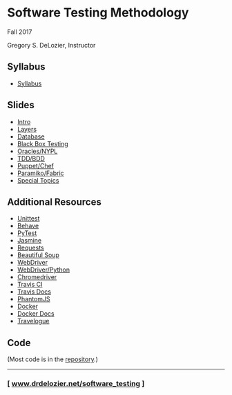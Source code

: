 Software Testing Methodology
============================

Fall 2017

Gregory S. DeLozier, Instructor

Syllabus
--------

* [Syllabus](Syllabus_Software_Testing_Fall_2017.pdf)

Slides
------

* [Intro](slides/lecture_testing_intro.md)
* [Layers](slides/lecture_testing_layers.md)
* [Database](slides/lecture_testing_database.md)
* [Black Box Testing](slides/lecture_testing_bbst_etc.md)
* [Oracles/NYPL](slides/lecture_testing_oracle_nypl.md)
* [TDD/BDD](slides/Software-Testing-2017-TDD-BDD-Overview.pdf)
* [Puppet/Chef](slides/lecture_9.puppet-chef-paramiko.pdf)
* [Paramiko/Fabric](slides/lecture_testing_remote_execution.pdf)
* [Special Topics](slides/Lecture_Software_Testing_Special_Topics.pdf)

Additional Resources
--------------------

* [ Unittest ](https://docs.python.org/3/library/unittest.html)
* [ Behave ](http://pythonhosted.org/behave/)
* [ PyTest ](https://docs.pytest.org/en/latest/)
* [ Jasmine ](https://jasmine.github.io/)
* [ Requests ](http://docs.python-requests.org/en/master/)
* [ Beautiful Soup ](https://www.crummy.com/software/BeautifulSoup/bs4/doc/)
* [ WebDriver ](http://www.seleniumhq.org/projects/webdriver/)
* [ WebDriver/Python ](http://selenium-python.readthedocs.io/index.html)
* [ Chromedriver ](https://sites.google.com/a/chromium.org/chromedriver/)
* [ Travis CI ](https://travis-ci.org/)
* [ Travis Docs ](https://docs.travis-ci.com/)
* [ PhantomJS ](http://phantomjs.org/)
* [ Docker ](https://www.docker.com/)
* [ Docker Docs ](https://docs.docker.com/)
* [ Travelogue ](https://www.cc.gatech.edu/home/orso/papers/orso.rothermel.ICSE2014-FOSE.pdf)

Code
----

(Most code is in the [repository](https://github.com/drdelozier/software_testing_class).)




---
### [ www.drdelozier.net/software_testing ]

